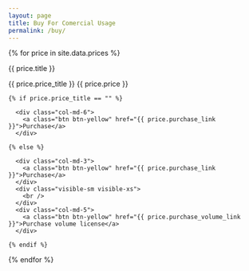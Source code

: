```yaml
---
layout: page
title: Buy For Comercial Usage
permalink: /buy/
---
```


{% for price in site.data.prices %}

<div class="bs-callout bs-callout-warning">
  <div class="row">
    <div class="col-md-4">
      <p>{{ price.title }}</p>
      <p>{{ price.price_title }} <span class="price_small">{{ price.price }}</span></p>
    </div>
    
    {% if price.price_title == "" %}

      <div class="col-md-6">
        <a class="btn btn-yellow" href="{{ price.purchase_link }}">Purchase</a>
      </div>
    
    {% else %}

      <div class="col-md-3">
        <a class="btn btn-yellow" href="{{ price.purchase_link }}">Purchase</a>
      </div>
      <div class="visible-sm visible-xs">
        <br />
      </div>
      <div class="col-md-5">
        <a class="btn btn-yellow" href="{{ price.purchase_volume_link }}">Purchase volume license</a>
      </div>
    
    {% endif %}

  </div>
</div>

{% endfor %}
